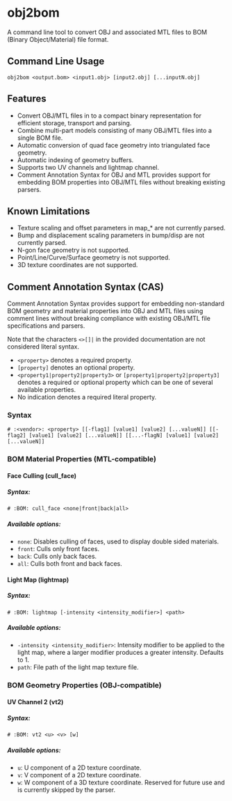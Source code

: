 # obj2bom
A command line tool to convert OBJ and associated MTL files to BOM (Binary Object/Material) file format.

## Command Line Usage
`obj2bom <output.bom> <input1.obj> [input2.obj] [...inputN.obj]`

## Features
- Convert OBJ/MTL files in to a compact binary representation for efficient storage, transport and parsing.
- Combine multi-part models consisting of many OBJ/MTL files into a single BOM file.
- Automatic conversion of quad face geometry into triangulated face geometry.
- Automatic indexing of geometry buffers.
- Supports two UV channels and lightmap channel.
- Comment Annotation Syntax for OBJ and MTL provides support for embedding BOM properties into OBJ/MTL files without breaking existing parsers.

## Known Limitations
- Texture scaling and offset parameters in map_* are not currently parsed.
- Bump and displacement scaling parameters in bump/disp are not currently parsed.
- N-gon face geometry is not supported.
- Point/Line/Curve/Surface geometry is not supported.
- 3D texture coordinates are not supported.

## Comment Annotation Syntax (CAS)
Comment Annotation Syntax provides support for embedding non-standard BOM geometry and material properties into OBJ and MTL files using comment lines without breaking compliance with existing OBJ/MTL file specifications and parsers.

Note that the characters `<>[]|` in the provided documentation are not considered literal syntax.
- `<property>` denotes a required property.
- `[property]` denotes an optional property.
- `<property1|property2|property3>` or `[property1|property2|property3]` denotes a required or optional property which can be one of several available properties.
- No indication denotes a required literal property.

### Syntax
`# :<vendor>: <property> [[-flag1] [value1] [value2] [...valueN]] [[-flag2] [value1] [value2] [...valueN]] [[...-flagN] [value1] [value2] [...valueN]]`

### BOM Material Properties (MTL-compatible)

#### Face Culling (cull_face)
##### Syntax:
`# :BOM: cull_face <none|front|back|all>`

##### Available options:
- `none`: Disables culling of faces, used to display double sided materials.
- `front`: Culls only front faces.
- `back`: Culls only back faces.
- `all`: Culls both front and back faces.

#### Light Map (lightmap)
##### Syntax:
`# :BOM: lightmap [-intensity <intensity_modifier>] <path>`

##### Available options:
- `-intensity <intensity_modifier>`: Intensity modifier to be applied to the light map, where a larger modifier produces a greater intensity.  Defaults to 1.
- `path`: File path of the light map texture file.

### BOM Geometry Properties (OBJ-compatible)

#### UV Channel 2 (vt2)
##### Syntax:
`# :BOM: vt2 <u> <v> [w]`

##### Available options:
- `u`: U component of a 2D texture coordinate.
- `v`: V component of a 2D texture coordinate.
- `w`: W component of a 3D texture coordinate.  Reserved for future use and is currently skipped by the parser.
